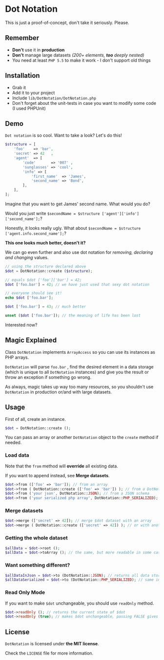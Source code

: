 # Dot Notation
This is just a proof-of-concept, don't take it seriously. Please.

## Remember
+ __Don't__ use it in __production__
+ __Don't__ manage large datasets *(200+ elements, __too__ deeply nested)* 
+ You need at least `PHP 5.5` to make it work - I don't support old things

## Installation
+ Grab it
+ Add it to your project
+ Include `lib/DotNotation/DotNotation.php`
+ Don't forget about the unit-tests in case you want to modify some code (I used PHPUnit)

## Demo
`Dot notation` is so cool. Want to take a look? Let's do this! 

```php
$structure = [
    'foo'    => 'bar',
    'secret' => 42   ,
    'agent'  => [
        'code'       => '007' ,
        'sunglasses' => 'cool',
        'info' => [
            'first_name'  => 'James',
            'second_name' => 'Bond',
        ],
    ],
];
```

Imagine that you want to get James' second name. What would you do?


Would you just write `$secondName = $structure ['agent']['info']['second_name'];`? 


Honestly, it looks really ugly. What about `$secondName = $structure ['agent.info.second_name'];`?


__This one looks much better, doesn't it?__


We can go even further and also use dot notation for *removing, declaring and changing* values.

```php 
// using the structure declared above
$dot = DotNotation::create ($structure);

// equals $dot ['foo']['bar'] = 42;
$dot ['foo.bar'] = 42; // we have just used that sexy dot notation

// everyone should see it!
echo $dot ['foo.bar']; 

$dot ['foo.bar'] = 43; // much better

unset ($dot ['foo.bar']); // the meaning of life has been lost

```

Interested now?

## Magic Explained

Class `DotNotation` implements `ArrayAccess` so you can use its instances as PHP arrays.


`DotNotation` will parse `foo.bar` , find the desired element in a data storage (which is unique to all `DotNotation` instances) and give you the result or throw an exception if something go wrong. 


As always, magic takes up way too many resources, so you shouldn't use `DotNotation` in production or/and with large datasets.

## Usage
First of all, create an instance.

```php
$dot = DotNotation::create ();
```
You can pass an array or another `DotNotation` object to the `create` method if needed.

### Load data
Note that the `from` method will __override__ all existing data. 


If you want to append instead, see __Merge datasets__.

```php 
$dot->from (['foo' => 'bar']); // from an array
$dot->from ( DotNotation::create (['foo' => 'bar']) ); // from a DotNotation instance
$dot->from ('your json', DotNotation::JSON); // from a JSON schema
$dot->from ('your serialized php array', DotNotation::PHP_SERIALIZED); // from a serialize()'d array
```

### Merge datasets

```php
$dot->merge (['secret' => 42]); // merge $dot dataset with an array
$dot->merge ( DotNotation::create (['secret' => 42]) ); // or with another instance of DotNotation
```

### Getting the whole dataset

```php
$allData = $dot->root ();
$allData = $dot->toArray (); // the same, but more readable in some cases 
```

### Want something different?

```php
$allDataInJson = $dot->to (DotNotation::JSON); // returns all data stored in cool JSON format 
$allDataSerialized = $dot->to (DotNotation::PHP_SERIALIZED); // same in a serialize()'d array 
```

### Read Only Mode
If you want to make `$dot` unchangeable, you should use `readOnly` method.

```php
$dot->readOnly (); // returns the current state of $dot
$dot->readOnly (true); // makes $dot unchangeable, passing FALSE gives the opposite result
```

## License
`DotNotation` is licensed under __the MIT license__.


Check the `LICENSE` file for more information.
